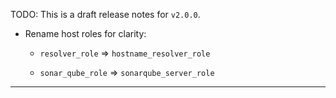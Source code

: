 
TODO: This is a draft release notes for `v2.0.0`.

*   Rename host roles for clarity:

    *   `resolver_role` => `hostname_resolver_role`

    *   `sonar_qube_role` => `sonarqube_server_role`

---

